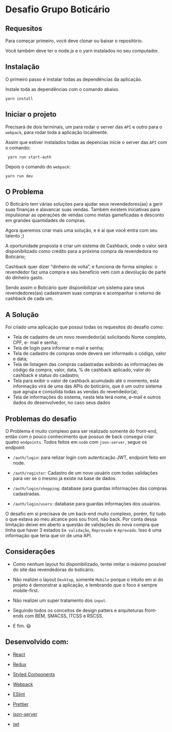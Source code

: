 # Desafio Grupo Boticário

## Requesitos

Para começar primeiro, você deve clonar ou baixar o repositório.

Você também deve ter o node.js e o yarn instalados no seu computador.

## Instalação

O primeiro passo é instalar todas as dependências da aplicação.

Instale toda as dependências com o comando abaixo.

`yarn install`

## Iniciar o projeto

Precisará de dois terminais, um para rodar o server das `API` e outro para o `webpack`, para rodar toda a aplicação localmente.

Assim que estiver instalados todas as depencias inicie o server das `API` com o comando: 

` 
  yarn run start-auth
`

Depois o comando do `webpack`:

`
  yarn run dev
`

## O Problema

O Boticário tem várias soluções para ajudar seus revendedores(as) a gerir suas finanças e alavancar
suas vendas. Também existem iniciativas para impulsionar as operações de vendas como metas
gameficadas e desconto em grandes quantidades de compras.

Agora queremos criar mais uma solução, e é aí que você entra com seu talento ;)

A oportunidade proposta é criar um sistema de Cashback, onde o valor será disponibilizado como
crédito para a próxima compra da revendedora no Boticário;

Cashback quer dizer “dinheiro de volta”, e funciona de forma simples: o revendedor faz uma
compra e seu benefício vem com a devolução de parte do dinheiro gasto.

Sendo assim o Boticário quer disponibilizar um sistema para seus revendedores(as) cadastrarem
suas compras e acompanhar o retorno de cashback de cada um.

## A Solução

Foi criado uma aplicação que possui todas os requesitos do desafio como:

* Tela de cadastro de um novo revendedor(a) solicitando Nome completo, CPF, e-
mail e senha;
* Tela de login para informar e-mail e senha;
* Tela de cadastro de compras onde deverá ser informado o código, valor e data;
* Tela de listagem das compras cadastradas exibindo as informações de código da
compra, valor, data, % de cashback aplicado, valor do cashback e status do
cadastro;
* Tela para exibir o valor de cashback acumulado até o momento, esta informação
virá de uma das APIs do boticário, que é um outro sistema que agrupa e consolida
todas as vendas do revendedor(a);
* Tela de informações do sistema, nesta tela terá nome, e-mail e outros dados do
desenvolvedor, no caso seus dados

## Problemas do desafio

O Problema é muito complexo para ser realizado somente do front-end, então com o pouco conhecimento que possuo de back consegui criar quatro `endpoints`. Todos feitos em `node` com `json-server`, segue os endpoint: 

* `/auth/login`: para relizar login com autenticação JWT, endpoint feito em node.

* `/auth/register`: Cadastro de um novo usuário com todas validações para ver se o mesmo já existe na base de dados.

* `/auth/login/shopping`: database para guardas informações das compras cadastradas.

* `/auth/login/users`: database para guardas informações dos usuários.

O desafio em si precisava de um back-end muito complexo, porém, fiz tudo o que estava ao meu alcance pois sou front, não back. Por conta dessa limitação deixei em aberto a questão de validações do nova compra que tinha que haver 3 estados `Em validação`, `Reprovado` e `Aprovado`. Isso é uma informação que teria que vir de uma API.

## Considerações

* Como nenhum layout foi disponibilizado, tentei imitar o máximo possível do site das revendedoras do boticário. 

* Não realizei o layout `Desktop`, somente `Mobile` porque o intuito em si do projeto é demonstrar a aplicação, e lembrando que o foco é sempre mobile-first.

* Não realizei um super tratamento dos `input`.

* Seguindo todos os conceitos de design patters e arquiteturas front-ends com BEM, SMACSS, ITCSS e RSCSS.

* E fim. :smiley:	

## Desenvolvido com:

* [React](https://reactjs.org/) 

* [Redux](https://redux.js.org/) 

* [Styled Components](https://www.styled-components.com/)

* [Webpack](https://webpack.js.org/) 

* [ESlint](https://eslint.org/) 

* [Prettier](https://prettier.io/) 

* [json-server](https://github.com/typicode/json-server) 

* [jwt](https://jwt.io/) 

